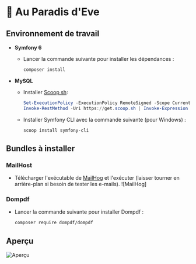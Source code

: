 # 🍃 Au Paradis d'Eve 

## Environnement de travail

- **Symfony 6**
  - Lancer la commande suivante pour installer les dépendances :
    ```bash
    composer install
    ```

- **MySQL**
  - Installer [Scoop sh](https://scoop.sh/):
    ```powershell
    Set-ExecutionPolicy -ExecutionPolicy RemoteSigned -Scope CurrentUser
    Invoke-RestMethod -Uri https://get.scoop.sh | Invoke-Expression
    ```
    
  - Installer Symfony CLI avec la commande suivante (pour Windows) :
    ```powershell
    scoop install symfony-cli
    ```

## Bundles à installer

### MailHost
- Télécharger l'exécutable de [MailHog](https://github.com/mailhog/MailHog/releases/tag/v1.0.1) et l'exécuter (laisser tourner en arrière-plan si besoin de tester les e-mails).
  ![MailHog]
### Dompdf
- Lancer la commande suivante pour installer Dompdf :
  ```bash
  composer require dompdf/dompdf

## Aperçu
![Aperçu](public/img/readme/readme.png)
